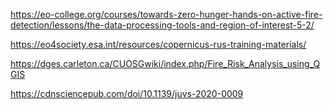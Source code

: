 https://eo-college.org/courses/towards-zero-hunger-hands-on-active-fire-detection/lessons/the-data-processing-tools-and-region-of-interest-5-2/

https://eo4society.esa.int/resources/copernicus-rus-training-materials/

https://dges.carleton.ca/CUOSGwiki/index.php/Fire_Risk_Analysis_using_QGIS

https://cdnsciencepub.com/doi/10.1139/juvs-2020-0009
